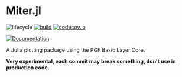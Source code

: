 # Miter.jl

![lifecycle](https://img.shields.io/badge/lifecycle-experimental-orange.svg)
[![build](https://github.com/tpapp/Miter.jl/workflows/CI/badge.svg)](https://github.com/tpapp/Miter.jl/actions?query=workflow%3ACI)
[![codecov.io](http://codecov.io/github/tpapp/Miter.jl/coverage.svg?branch=master)](http://codecov.io/github/tpapp/Miter.jl?branch=master)
<!-- [![Documentation](https://img.shields.io/badge/docs-stable-blue.svg)](https://tpapp.github.io/Miter.jl/stable) -->
[![Documentation](https://img.shields.io/badge/docs-master-blue.svg)](https://tpapp.github.io/Miter.jl/dev)

A Julia plotting package using the PGF Basic Layer Core.

**Very experimental, each commit may break something, don't use in production code.**
